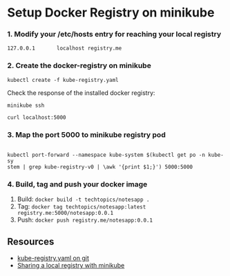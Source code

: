 # Setup Docker Registry on minikube

### 1. Modify your /etc/hosts entry for reaching your local registry

``127.0.0.1       localhost registry.me``


### 2. Create the docker-registry on minikube 

``kubectl create -f kube-registry.yaml``

Check the response of the installed docker registry:

```minikube ssh```

```curl localhost:5000```

### 3. Map the port 5000 to minikube registry pod

<code>
kubectl port-forward --namespace kube-system $(kubectl get po -n kube-sy
stem | grep kube-registry-v0 | \awk '{print $1;}') 5000:5000
</code>

### 4. Build, tag and push your docker image

1. Build:  ```docker build -t techtopics/notesapp .```   
1. Tag: ```docker tag techtopics/notesapp:latest registry.me:5000/notesapp:0.0.1```
1. Push: ```docker push registry.me/notesapp:0.0.1```

## Resources

* [kube-registry.yaml on git](https://gist.github.com/coco98/b750b3debc6d517308596c248daf3bb1)
* [Sharing a local registry with minikube](https://hasura.io/blog/sharing-a-local-registry-for-minikube-37c7240d0615/)